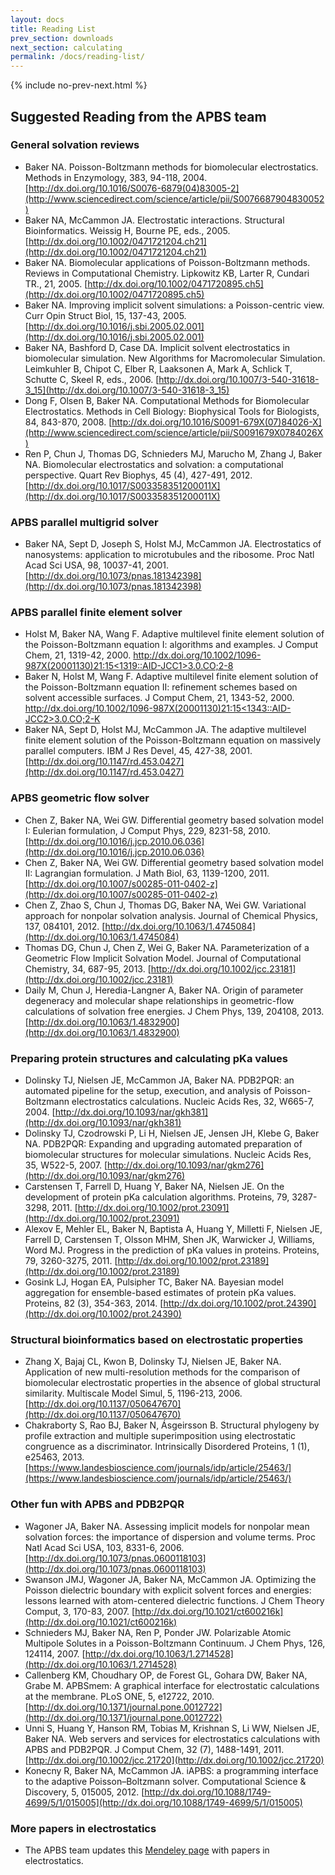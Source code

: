 ```yaml
---
layout: docs
title: Reading List
prev_section: downloads
next_section: calculating
permalink: /docs/reading-list/
---
```



{% include no-prev-next.html %}



## Suggested Reading from the APBS team

### General solvation reviews 

* Baker NA. Poisson-Boltzmann methods for biomolecular electrostatics. Methods in Enzymology, 383, 94-118, 2004. [http://dx.doi.org/10.1016/S0076-6879(04)83005-2](http://www.sciencedirect.com/science/article/pii/S0076687904830052)
* Baker NA, McCammon JA. Electrostatic interactions. Structural Bioinformatics. Weissig H, Bourne PE, eds., 2005. [http://dx.doi.org/10.1002/0471721204.ch21](http://dx.doi.org/10.1002/0471721204.ch21)
* Baker NA. Biomolecular applications of Poisson-Boltzmann methods. Reviews in Computational Chemistry. Lipkowitz KB, Larter R, Cundari TR., 21, 2005. [http://dx.doi.org/10.1002/0471720895.ch5](http://dx.doi.org/10.1002/0471720895.ch5)
* Baker NA. Improving implicit solvent simulations: a Poisson-centric view. Curr Opin Struct Biol, 15, 137-43, 2005. [http://dx.doi.org/10.1016/j.sbi.2005.02.001](http://dx.doi.org/10.1016/j.sbi.2005.02.001)
* Baker NA, Bashford D, Case DA. Implicit solvent electrostatics in biomolecular simulation. New Algorithms for Macromolecular Simulation. Leimkuhler B, Chipot C, Elber R, Laaksonen A, Mark A, Schlick T, Schutte C, Skeel R, eds., 2006. [http://dx.doi.org/10.1007/3-540-31618-3_15](http://dx.doi.org/10.1007/3-540-31618-3_15)
* Dong F, Olsen B, Baker NA. Computational Methods for Biomolecular Electrostatics. Methods in Cell Biology: Biophysical Tools for Biologists, 84, 843-870, 2008. [http://dx.doi.org/10.1016/S0091-679X(07)84026-X](http://www.sciencedirect.com/science/article/pii/S0091679X0784026X)
* Ren P, Chun J, Thomas DG, Schnieders MJ, Marucho M, Zhang J, Baker NA. Biomolecular electrostatics and solvation: a computational perspective. Quart Rev Biophys, 45 (4), 427-491, 2012. [http://dx.doi.org/10.1017/S003358351200011X](http://dx.doi.org/10.1017/S003358351200011X)

### APBS parallel multigrid solver

* Baker NA, Sept D, Joseph S, Holst MJ, McCammon JA. Electrostatics of nanosystems: application to microtubules and the ribosome. Proc Natl Acad Sci USA, 98, 10037-41, 2001. [http://dx.doi.org/10.1073/pnas.181342398](http://dx.doi.org/10.1073/pnas.181342398)

### APBS parallel finite element solver

* Holst M, Baker NA, Wang F. Adaptive multilevel finite element solution of the Poisson-Boltzmann equation I: algorithms and examples. J Comput Chem, 21, 1319-42, 2000. [http://dx.doi.org/10.1002/1096-987X(20001130)21:15<1319::AID-JCC1>3.0.CO;2-8](http://bit.ly/1goFAFE)
* Baker N, Holst M, Wang F. Adaptive multilevel finite element solution of the Poisson-Boltzmann equation II: refinement schemes based on solvent accessible surfaces. J Comput Chem, 21, 1343-52, 2000. [http://dx.doi.org/10.1002/1096-987X(20001130)21:15<1343::AID-JCC2>3.0.CO;2-K](http://bit.ly/1dNSP8l)
* Baker NA, Sept D, Holst MJ, McCammon JA. The adaptive multilevel finite element solution of the Poisson-Boltzmann equation on massively parallel computers. IBM J Res Devel, 45, 427-38, 2001. [http://dx.doi.org/10.1147/rd.453.0427](http://dx.doi.org/10.1147/rd.453.0427)

### APBS geometric flow solver

* Chen Z, Baker NA, Wei GW. Differential geometry based solvation model I: Eulerian formulation, J Comput Phys, 229, 8231-58, 2010. [http://dx.doi.org/10.1016/j.jcp.2010.06.036](http://dx.doi.org/10.1016/j.jcp.2010.06.036)
* Chen Z, Baker NA, Wei GW. Differential geometry based solvation model II: Lagrangian formulation. J Math Biol, 63, 1139-1200, 2011. [http://dx.doi.org/10.1007/s00285-011-0402-z](http://dx.doi.org/10.1007/s00285-011-0402-z)
* Chen Z, Zhao S, Chun J, Thomas DG, Baker NA, Wei GW. Variational approach for nonpolar solvation analysis. Journal of Chemical Physics, 137, 084101, 2012. [http://dx.doi.org/10.1063/1.4745084](http://dx.doi.org/10.1063/1.4745084)
* Thomas DG, Chun J, Chen Z, Wei G, Baker NA. Parameterization of a Geometric Flow Implicit Solvation Model. Journal of Computational Chemistry, 34, 687-95, 2013. [http://dx.doi.org/10.1002/jcc.23181](http://dx.doi.org/10.1002/jcc.23181)
* Daily M, Chun J, Heredia-Langner A, Baker NA. Origin of parameter degeneracy and molecular shape relationships in geometric-flow calculations of solvation free energies. J Chem Phys, 139, 204108, 2013. [http://dx.doi.org/10.1063/1.4832900](http://dx.doi.org/10.1063/1.4832900)

### Preparing protein structures and calculating pKa values

* Dolinsky TJ, Nielsen JE, McCammon JA, Baker NA. PDB2PQR: an automated pipeline for the setup, execution, and analysis of Poisson-Boltzmann electrostatics calculations. Nucleic Acids Res, 32, W665-7, 2004. [http://dx.doi.org/10.1093/nar/gkh381](http://dx.doi.org/10.1093/nar/gkh381)
* Dolinsky TJ, Czodrowski P, Li H, Nielsen JE, Jensen JH, Klebe G, Baker NA. PDB2PQR: Expanding and upgrading automated preparation of biomolecular structures for molecular simulations. Nucleic Acids Res, 35, W522-5, 2007. [http://dx.doi.org/10.1093/nar/gkm276](http://dx.doi.org/10.1093/nar/gkm276)
* Carstensen T, Farrell D, Huang Y, Baker NA, Nielsen JE. On the development of protein pKa calculation algorithms. Proteins, 79, 3287-3298, 2011. [http://dx.doi.org/10.1002/prot.23091](http://dx.doi.org/10.1002/prot.23091)
* Alexov E, Mehler EL, Baker N, Baptista A, Huang Y, Milletti F, Nielsen JE, Farrell D, Carstensen T, Olsson MHM, Shen JK, Warwicker J, Williams, Word MJ. Progress in the prediction of pKa values in proteins. Proteins, 79, 3260-3275, 2011. [http://dx.doi.org/10.1002/prot.23189](http://dx.doi.org/10.1002/prot.23189)
* Gosink LJ, Hogan EA, Pulsipher TC, Baker NA. Bayesian model aggregation for ensemble-based estimates of protein pKa values. Proteins, 82 (3), 354-363, 2014. [http://dx.doi.org/10.1002/prot.24390](http://dx.doi.org/10.1002/prot.24390)

### Structural bioinformatics based on electrostatic properties

* Zhang X, Bajaj CL, Kwon B, Dolinsky TJ, Nielsen JE, Baker NA. Application of new multi-resolution methods for the comparison of biomolecular electrostatic properties in the absence of global structural similarity. Multiscale Model Simul, 5, 1196-213, 2006. [http://dx.doi.org/10.1137/050647670](http://dx.doi.org/10.1137/050647670)
* Chakraborty S, Rao BJ, Baker N, Ásgeirsson B. Structural phylogeny by profile extraction and multiple superimposition using electrostatic congruence as a discriminator. Intrinsically Disordered Proteins, 1 (1), e25463, 2013. [https://www.landesbioscience.com/journals/idp/article/25463/](https://www.landesbioscience.com/journals/idp/article/25463/)

### Other fun with APBS and PDB2PQR

* Wagoner JA, Baker NA. Assessing implicit models for nonpolar mean solvation forces: the importance of dispersion and volume terms. Proc Natl Acad Sci USA, 103, 8331-6, 2006. [http://dx.doi.org/10.1073/pnas.0600118103](http://dx.doi.org/10.1073/pnas.0600118103)
* Swanson JMJ, Wagoner JA, Baker NA, McCammon JA. Optimizing the Poisson dielectric boundary with explicit solvent forces and energies: lessons learned with atom-centered dielectric functions. J Chem Theory Comput, 3, 170-83, 2007. [http://dx.doi.org/10.1021/ct600216k](http://dx.doi.org/10.1021/ct600216k)
* Schnieders MJ, Baker NA, Ren P, Ponder JW. Polarizable Atomic Multipole Solutes in a Poisson-Boltzmann Continuum. J Chem Phys, 126, 124114, 2007. [http://dx.doi.org/10.1063/1.2714528](http://dx.doi.org/10.1063/1.2714528)
* Callenberg KM, Choudhary OP, de Forest GL, Gohara DW, Baker NA, Grabe M. APBSmem: A graphical interface for electrostatic calculations at the membrane. PLoS ONE, 5, e12722, 2010. [http://dx.doi.org/10.1371/journal.pone.0012722](http://dx.doi.org/10.1371/journal.pone.0012722)
* Unni S, Huang Y, Hanson RM, Tobias M, Krishnan S, Li WW, Nielsen JE, Baker NA. Web servers and services for electrostatics calculations with APBS and PDB2PQR. J Comput Chem, 32 (7), 1488-1491, 2011. [http://dx.doi.org/10.1002/jcc.21720](http://dx.doi.org/10.1002/jcc.21720)
* Konecny R, Baker NA, McCammon JA. iAPBS: a programming interface to the adaptive Poisson–Boltzmann solver. Computational Science & Discovery, 5, 015005, 2012. [http://dx.doi.org/10.1088/1749-4699/5/1/015005](http://dx.doi.org/10.1088/1749-4699/5/1/015005)

### More papers in electrostatics
* The APBS team updates this [Mendeley page](https://www.mendeley.com/groups/7477211/electrostatics/papers/) with papers in electrostatics.
